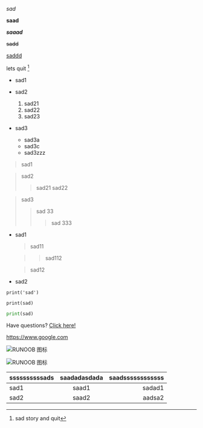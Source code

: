 
*sad*

**saad**

***saaad***

~~sadd~~

<u>saddd</u>

lets quit [^Computer]

[^Computer]: sad story and quit



- sad1

- sad2
    1. sad21
    2. sad22
    3. sad23

- sad3
    - sad3a
    - sad3c
    - sad3zzz


> sad1

> sad2
>> sad21
>> sad22

> sad3
>> sad 33
>>> sad 333

- sad1
    > sad11

    >> sad112

    > sad12

- sad2

`print('sad')`

    print(sad)

```python
print(sad)
```

Have questions? [Click here!](https://www.google.com)

<https://www.google.com>

![RUNOOB 图标](https://static.runoob.com/images/runoob-logo.png)

![RUNOOB 图标](https://static.runoob.com/images/runoob-logo.png "RUNOOB")

| ssssssssssads | saadadasdada | saadssssssssssss |
| :--- | :----: | ----: |
| sad1 | saad1 | sadad1 |
| sad2 | saad2 | aadsa2 |